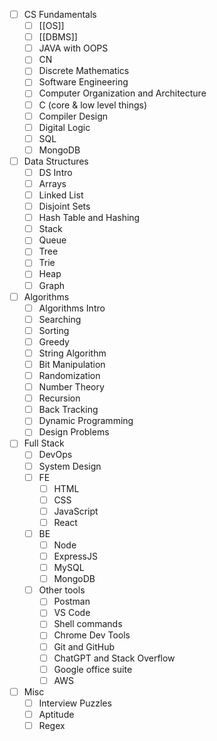 - [ ] CS Fundamentals
	- [ ] [[OS]]
	- [ ] [[DBMS]]
	- [ ] JAVA with OOPS
	- [ ] CN
	- [ ] Discrete Mathematics
	- [ ] Software Engineering
	- [ ] Computer Organization and Architecture
	- [ ] C (core & low level things)
	- [ ] Compiler Design
	- [ ] Digital Logic
	- [ ] SQL
	- [ ] MongoDB
- [ ] Data Structures
	- [ ] DS Intro
	- [ ] Arrays
	- [ ] Linked List
	- [ ] Disjoint Sets
	- [ ] Hash Table and Hashing
	- [ ] Stack
	- [ ] Queue
	- [ ] Tree
	- [ ] Trie
	- [ ] Heap
	- [ ] Graph
- [ ] Algorithms
	- [ ] Algorithms Intro
	- [ ] Searching
	- [ ] Sorting
	- [ ] Greedy
	- [ ] String Algorithm
	- [ ] Bit Manipulation
	- [ ] Randomization
	- [ ] Number Theory
	- [ ] Recursion
	- [ ] Back Tracking
	- [ ] Dynamic Programming
	- [ ] Design Problems
- [ ] Full Stack
	- [ ] DevOps
	- [ ] System Design
	- [ ] FE
		- [ ] HTML
		- [ ] CSS
		- [ ] JavaScript
		- [ ] React
	- [ ] BE
		- [ ] Node
		- [ ] ExpressJS
		- [ ] MySQL
		- [ ] MongoDB
	- [ ] Other tools
		- [ ] Postman
		- [ ] VS Code
		- [ ] Shell commands
		- [ ] Chrome Dev Tools
		- [ ] Git and GitHub
		- [ ] ChatGPT and Stack Overflow
		- [ ] Google office suite
		- [ ] AWS
- [ ] Misc
	- [ ] Interview Puzzles
	- [ ] Aptitude
	- [ ] Regex